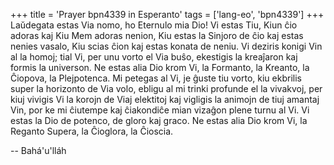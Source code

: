 +++
title = 'Prayer bpn4339 in Esperanto'
tags = ['lang-eo', 'bpn4339']
+++
Laŭdegata estas Via nomo, ho Eternulo mia Dio! Vi estas Tiu, Kiun ĉio adoras kaj Kiu Mem adoras nenion, Kiu estas la Sinjoro de ĉio kaj estas nenies vasalo, Kiu scias ĉion kaj estas konata de neniu. Vi deziris konigi Vin al la homoj; tial Vi, per unu vorto el Via buŝo, ekestigis la kreaĵaron kaj formis la universon. Ne estas alia Dio krom Vi, la Formanto, la Kreanto, la Ĉiopova, la Plejpotenca. Mi petegas al Vi, je ĝuste tiu vorto, kiu ekbrilis super la horizonto de Via volo, ebligu al mi trinki profunde el la vivakvoj, per kiuj vivigis Vi la korojn de Viaj elektitoj kaj vigligis la animojn de tiuj amantaj Vin, por ke mi ĉiutempe kaj ĉiakondiĉe mian vizaĝon plene turnu al Vi. Vi estas la Dio de potenco, de gloro kaj graco. Ne estas alia Dio krom Vi, la Reganto Supera, la Ĉioglora, la Ĉioscia.

-- Bahá'u'lláh

